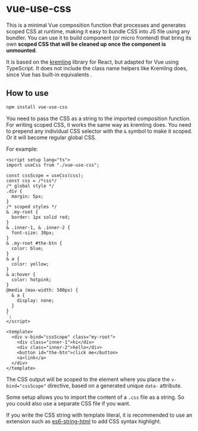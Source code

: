 # vue-use-css

This is a minimal Vue composition function that processes and generates scoped CSS at runtime, making it easy to bundle CSS into JS file using any bundler. You can use it to build component (or micro frontend) that bring its own **scoped CSS that will be cleaned up once the component is unmounted**.

It is based on the [kremling](https://github.com/CanopyTax/kremling) library for React, but adapted for Vue using TypeScript. It does not include the class name helpers like Kremling does, since Vue has built-in equivalents .

## How to use

```sh
npm install vue-use-css
```

You need to pass the CSS as a string to the imported composition function. For writing scoped CSS, it works the same way as kremling does. You need to prepend any individual CSS selector with the `&` symbol to make it scoped. Or it will become regular global CSS.

For example:

```vue
<script setup lang="ts">
import useCss from "./vue-use-css";

const cssScope = useCss(css);
const css = /*css*/ `
/* global style */
.div {
  margin: 5px;
}
/* scoped styles */
& .my-root {
  border: 1px solid red;
}
& .inner-1, & .inner-2 {
  font-size: 30px;
}
& .my-root #the-btn {
  color: blue;
}
& a {
  color: yellow;
}
& a:hover {
  color: hotpink;
}
@media (max-width: 500px) {
  & a {
    display: none;
  }
}
`;
</script>

<template>
  <div v-bind="cssScope" class="my-root">
    <div class="inner-1">hi</div>
    <div class="inner-2">hello</div>
    <button id="the-btn">click me</button>
    <a>link</a>
  </div>
</template>
```

The CSS output will be scoped to the element where you place the `v-bind="cssScope"` directive, based on a generated unique `data-` attribute.

Some setup allows you to import the content of a `.css` file as a string. So you could also use a separate CSS file if you want.

If you write the CSS string with template literal, it is recommended to use an extension such as [es6-string-html](https://marketplace.visualstudio.com/items?itemName=Tobermory.es6-string-html) to add CSS syntax highlight.

